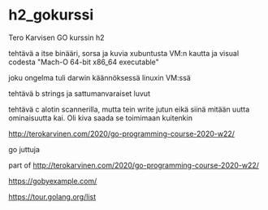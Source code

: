# h2_gokurssi
Tero Karvisen GO kurssin h2

tehtävä a
itse binääri, sorsa ja kuvia xubuntusta VM:n kautta ja visual codesta "Mach-O 64-bit x86_64 executable"

joku ongelma tuli darwin käännöksessä linuxin VM:ssä

tehtävä b
strings ja sattumanvaraiset luvut

tehtävä c
alotin scannerilla, mutta tein write jutun eikä siinä mitään uutta ominaisuutta kai. Oli kiva saada se toimimaan kuitenkin

http://terokarvinen.com/2020/go-programming-course-2020-w22/

go juttuja

part of http://terokarvinen.com/2020/go-programming-course-2020-w22/

https://gobyexample.com/

https://tour.golang.org/list
